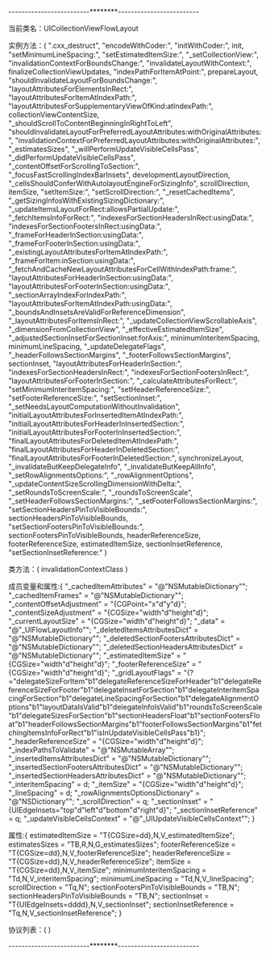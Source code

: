 
-------------------------********-------------------------

当前类名：UICollectionViewFlowLayout

实例方法：(
    ".cxx_destruct",
    "encodeWithCoder:",
    "initWithCoder:",
    init,
    "setMinimumLineSpacing:",
    "setEstimatedItemSize:",
    "_setCollectionView:",
    "invalidationContextForBoundsChange:",
    "invalidateLayoutWithContext:",
    finalizeCollectionViewUpdates,
    "indexPathForItemAtPoint:",
    prepareLayout,
    "shouldInvalidateLayoutForBoundsChange:",
    "layoutAttributesForElementsInRect:",
    "layoutAttributesForItemAtIndexPath:",
    "layoutAttributesForSupplementaryViewOfKind:atIndexPath:",
    collectionViewContentSize,
    "_shouldScrollToContentBeginningInRightToLeft",
    "shouldInvalidateLayoutForPreferredLayoutAttributes:withOriginalAttributes:",
    "invalidationContextForPreferredLayoutAttributes:withOriginalAttributes:",
    "_estimatesSizes",
    "_willPerformUpdateVisibleCellsPass",
    "_didPerformUpdateVisibleCellsPass",
    "_contentOffsetForScrollingToSection:",
    "_focusFastScrollingIndexBarInsets",
    developmentLayoutDirection,
    "_cellsShouldConferWithAutolayoutEngineForSizingInfo",
    scrollDirection,
    itemSize,
    "setItemSize:",
    "setScrollDirection:",
    "_resetCachedItems",
    "_getSizingInfosWithExistingSizingDictionary:",
    "_updateItemsLayoutForRect:allowsPartialUpdate:",
    "_fetchItemsInfoForRect:",
    "indexesForSectionHeadersInRect:usingData:",
    "indexesForSectionFootersInRect:usingData:",
    "_frameForHeaderInSection:usingData:",
    "_frameForFooterInSection:usingData:",
    "_existingLayoutAttributesForItemAtIndexPath:",
    "_frameForItem:inSection:usingData:",
    "_fetchAndCacheNewLayoutAttributesForCellWithIndexPath:frame:",
    "layoutAttributesForHeaderInSection:usingData:",
    "layoutAttributesForFooterInSection:usingData:",
    "_sectionArrayIndexForIndexPath:",
    "layoutAttributesForItemAtIndexPath:usingData:",
    "_boundsAndInsetsAreValidForReferenceDimension",
    "_layoutAttributesForItemsInRect:",
    "_updateCollectionViewScrollableAxis",
    "_dimensionFromCollectionView",
    "_effectiveEstimatedItemSize",
    "_adjustedSectionInsetForSectionInset:forAxis:",
    minimumInteritemSpacing,
    minimumLineSpacing,
    "_updateDelegateFlags",
    "_headerFollowsSectionMargins",
    "_footerFollowsSectionMargins",
    sectionInset,
    "layoutAttributesForHeaderInSection:",
    "indexesForSectionHeadersInRect:",
    "indexesForSectionFootersInRect:",
    "layoutAttributesForFooterInSection:",
    "_calculateAttributesForRect:",
    "setMinimumInteritemSpacing:",
    "setHeaderReferenceSize:",
    "setFooterReferenceSize:",
    "setSectionInset:",
    "_setNeedsLayoutComputationWithoutInvalidation",
    "initialLayoutAttributesForInsertedItemAtIndexPath:",
    "initialLayoutAttributesForHeaderInInsertedSection:",
    "initialLayoutAttributesForFooterInInsertedSection:",
    "finalLayoutAttributesForDeletedItemAtIndexPath:",
    "finalLayoutAttributesForHeaderInDeletedSection:",
    "finalLayoutAttributesForFooterInDeletedSection:",
    synchronizeLayout,
    "_invalidateButKeepDelegateInfo",
    "_invalidateButKeepAllInfo",
    "_setRowAlignmentsOptions:",
    "_rowAlignmentOptions",
    "_updateContentSizeScrollingDimensionWithDelta:",
    "_setRoundsToScreenScale:",
    "_roundsToScreenScale",
    "_setHeaderFollowsSectionMargins:",
    "_setFooterFollowsSectionMargins:",
    "setSectionHeadersPinToVisibleBounds:",
    sectionHeadersPinToVisibleBounds,
    "setSectionFootersPinToVisibleBounds:",
    sectionFootersPinToVisibleBounds,
    headerReferenceSize,
    footerReferenceSize,
    estimatedItemSize,
    sectionInsetReference,
    "setSectionInsetReference:"
)

类方法：(
    invalidationContextClass
)

成员变量和属性:{
    "_cachedItemAttributes" = "@\"NSMutableDictionary\"";
    "_cachedItemFrames" = "@\"NSMutableDictionary\"";
    "_contentOffsetAdjustment" = "{CGPoint=\"x\"d\"y\"d}";
    "_contentSizeAdjustment" = "{CGSize=\"width\"d\"height\"d}";
    "_currentLayoutSize" = "{CGSize=\"width\"d\"height\"d}";
    "_data" = "@\"_UIFlowLayoutInfo\"";
    "_deletedItemsAttributesDict" = "@\"NSMutableDictionary\"";
    "_deletedSectionFootersAttributesDict" = "@\"NSMutableDictionary\"";
    "_deletedSectionHeadersAttributesDict" = "@\"NSMutableDictionary\"";
    "_estimatedItemSize" = "{CGSize=\"width\"d\"height\"d}";
    "_footerReferenceSize" = "{CGSize=\"width\"d\"height\"d}";
    "_gridLayoutFlags" = "{?=\"delegateSizeForItem\"b1\"delegateReferenceSizeForHeader\"b1\"delegateReferenceSizeForFooter\"b1\"delegateInsetForSection\"b1\"delegateInteritemSpacingForSection\"b1\"delegateLineSpacingForSection\"b1\"delegateAlignmentOptions\"b1\"layoutDataIsValid\"b1\"delegateInfoIsValid\"b1\"roundsToScreenScale\"b1\"delegateSizesForSection\"b1\"sectionHeadersFloat\"b1\"sectionFootersFloat\"b1\"headerFollowsSectionMargins\"b1\"footerFollowsSectionMargins\"b1\"fetchingItemsInfoForRect\"b1\"isInUpdateVisibleCellsPass\"b1}";
    "_headerReferenceSize" = "{CGSize=\"width\"d\"height\"d}";
    "_indexPathsToValidate" = "@\"NSMutableArray\"";
    "_insertedItemsAttributesDict" = "@\"NSMutableDictionary\"";
    "_insertedSectionFootersAttributesDict" = "@\"NSMutableDictionary\"";
    "_insertedSectionHeadersAttributesDict" = "@\"NSMutableDictionary\"";
    "_interitemSpacing" = d;
    "_itemSize" = "{CGSize=\"width\"d\"height\"d}";
    "_lineSpacing" = d;
    "_rowAlignmentsOptionsDictionary" = "@\"NSDictionary\"";
    "_scrollDirection" = q;
    "_sectionInset" = "{UIEdgeInsets=\"top\"d\"left\"d\"bottom\"d\"right\"d}";
    "_sectionInsetReference" = q;
    "_updateVisibleCellsContext" = "@\"_UIUpdateVisibleCellsContext\"";
}

属性:{
    estimatedItemSize = "T{CGSize=dd},N,V_estimatedItemSize";
    estimatesSizes = "TB,R,N,G_estimatesSizes";
    footerReferenceSize = "T{CGSize=dd},N,V_footerReferenceSize";
    headerReferenceSize = "T{CGSize=dd},N,V_headerReferenceSize";
    itemSize = "T{CGSize=dd},N,V_itemSize";
    minimumInteritemSpacing = "Td,N,V_interitemSpacing";
    minimumLineSpacing = "Td,N,V_lineSpacing";
    scrollDirection = "Tq,N";
    sectionFootersPinToVisibleBounds = "TB,N";
    sectionHeadersPinToVisibleBounds = "TB,N";
    sectionInset = "T{UIEdgeInsets=dddd},N,V_sectionInset";
    sectionInsetReference = "Tq,N,V_sectionInsetReference";
}

协议列表：(
)

-------------------------********-------------------------
